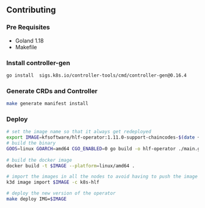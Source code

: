 ## Contributing


### Pre Requisites

- Goland 1.18
- Makefile


### Install controller-gen

```bash
go install  sigs.k8s.io/controller-tools/cmd/controller-gen@0.16.4
```


### Generate CRDs and Controller

```bash
make generate manifest install
```


### Deploy

```bash
# set the image name so that it always get redeployed
export IMAGE=kfsoftware/hlf-operator:1.11.0-support-chaincodes-$(date +%s%3N)
# build the binary 
GOOS=linux GOARCH=amd64 CGO_ENABLED=0 go build -o hlf-operator ./main.go
 
# build the docker image
docker build -t $IMAGE --platform=linux/amd64 .

# import the images in all the nodes to avoid having to push the image to a registry 
k3d image import $IMAGE -c k8s-hlf

# deploy the new version of the operator 
make deploy IMG=$IMAGE

```
